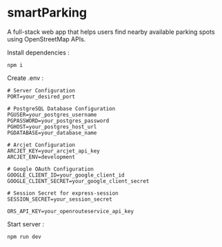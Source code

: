 # smartParking
A full-stack web app that helps users find nearby available parking spots using OpenStreetMap APIs.

Install dependencies : 

    npm i


Create .env :

    # Server Configuration
    PORT=your_desired_port

    # PostgreSQL Database Configuration
    PGUSER=your_postgres_username
    PGPASSWORD=your_postgres_password
    PGHOST=your_postgres_host_url
    PGDATABASE=your_database_name

    # Arcjet Configuration
    ARCJET_KEY=your_arcjet_api_key
    ARCJET_ENV=development

    # Google OAuth Configuration
    GOOGLE_CLIENT_ID=your_google_client_id
    GOOGLE_CLIENT_SECRET=your_google_client_secret

    # Session Secret for express-session
    SESSION_SECRET=your_session_secret

    ORS_API_KEY=your_openrouteservice_api_key


Start server : 

    npm run dev